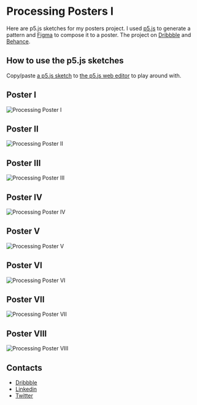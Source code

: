 # Processing Posters I

Here are p5.js sketches for my posters project.
I used [p5.js](https://p5js.org) to generate a pattern and [Figma](https://www.figma.com) to compose it to a poster.
The project on [Dribbble](https://dribbble.com/Volorf) and [Behance](https://behance.com/Volorf).

## How to use the p5.js sketches
Copy/paste [a p5.js sketch](/js) to [the p5.js web editor](https://editor.p5js.org/) to play around with.

## Poster I
![Processing Poster I](/images/poster_01@2x.png)
## Poster II
![Processing Poster II](/images/poster_02@2x.png)
## Poster III
![Processing Poster III](/images/poster_03@2x.png)
## Poster IV
![Processing Poster IV](/images/poster_04@2x.png)
## Poster V
![Processing Poster V](/images/poster_05@2x.png)
## Poster VI
![Processing Poster VI](/images/poster_06@2x.png)
## Poster VII
![Processing Poster VII](/images/poster_07@2x.png)
## Poster VIII
![Processing Poster VIII](/images/poster_08@2x.png)

## Contacts
* [Dribbble](https://dribbble.com/Volorf)
* [Linkedin](https://www.linkedin.com/in/oleg-frolov-6a6a4752/)
* [Twitter](https://twitter.com/Volorf)
